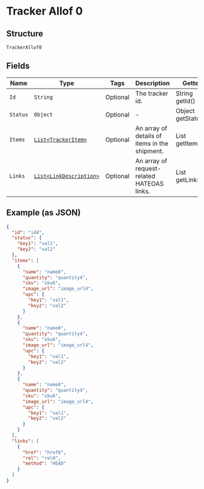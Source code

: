 
# Tracker Allof 0

## Structure

`TrackerAllof0`

## Fields

| Name | Type | Tags | Description | Getter | Setter |
|  --- | --- | --- | --- | --- | --- |
| `Id` | `String` | Optional | The tracker id. | String getId() | setId(String id) |
| `Status` | `Object` | Optional | - | Object getStatus() | setStatus(Object status) |
| `Items` | [`List<TrackerItem>`](../../doc/models/tracker-item.md) | Optional | An array of details of items in the shipment. | List<TrackerItem> getItems() | setItems(List<TrackerItem> items) |
| `Links` | [`List<LinkDescription>`](../../doc/models/link-description.md) | Optional | An array of request-related HATEOAS links. | List<LinkDescription> getLinks() | setLinks(List<LinkDescription> links) |

## Example (as JSON)

```json
{
  "id": "id4",
  "status": {
    "key1": "val1",
    "key2": "val2"
  },
  "items": [
    {
      "name": "name8",
      "quantity": "quantity4",
      "sku": "sku6",
      "image_url": "image_url4",
      "upc": {
        "key1": "val1",
        "key2": "val2"
      }
    },
    {
      "name": "name8",
      "quantity": "quantity4",
      "sku": "sku6",
      "image_url": "image_url4",
      "upc": {
        "key1": "val1",
        "key2": "val2"
      }
    },
    {
      "name": "name8",
      "quantity": "quantity4",
      "sku": "sku6",
      "image_url": "image_url4",
      "upc": {
        "key1": "val1",
        "key2": "val2"
      }
    }
  ],
  "links": [
    {
      "href": "href6",
      "rel": "rel0",
      "method": "HEAD"
    }
  ]
}
```

